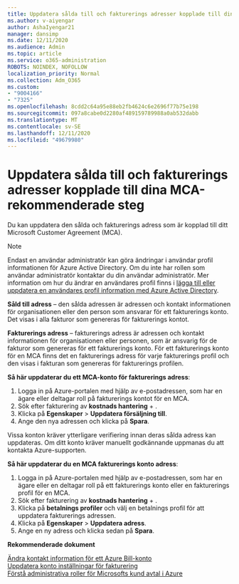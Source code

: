 ```yaml
---
title: Uppdatera sålda till och fakturerings adresser kopplade till dina MCA-rekommenderade steg
ms.author: v-aiyengar
author: AshaIyengar21
manager: dansimp
ms.date: 12/11/2020
ms.audience: Admin
ms.topic: article
ms.service: o365-administration
ROBOTS: NOINDEX, NOFOLLOW
localization_priority: Normal
ms.collection: Adm_O365
ms.custom:
- "9004166"
- "7325"
ms.openlocfilehash: 8cdd2c64a95e88eb2fb4624c6e2696f77b75e198
ms.sourcegitcommit: 097a8cabe0d2280af489159789988a0ab532dabb
ms.translationtype: MT
ms.contentlocale: sv-SE
ms.lasthandoff: 12/11/2020
ms.locfileid: "49679980"
---
```

# <a name="update-sold-to-and-bill-to-address-associated-to-your-mca---recommended-steps"></a>Uppdatera sålda till och fakturerings adresser kopplade till dina MCA-rekommenderade steg

Du kan uppdatera den sålda och fakturerings adress som är kopplad till ditt Microsoft Customer Agreement (MCA). 

> [!NOTE]
> Endast en användar administratör kan göra ändringar i användar profil informationen för Azure Active Directory. Om du inte har rollen som användar administratör kontaktar du din användar administratör. Mer information om hur du ändrar en användares profil finns i [lägga till eller uppdatera en användares profil information med Azure Active Directory](https://docs.microsoft.com/azure/active-directory/fundamentals/active-directory-users-profile-azure-portal).

**Såld till adress** – den sålda adressen är adressen och kontakt informationen för organisationen eller den person som ansvarar för ett fakturerings konto. Det visas i alla fakturor som genereras för fakturerings kontot.

**Fakturerings adress** – fakturerings adress är adressen och kontakt informationen för organisationen eller personen, som är ansvarig för de fakturor som genereras för ett fakturerings konto. För ett fakturerings konto för en MCA finns det en fakturerings adress för varje fakturerings profil och den visas i fakturan som genereras för fakturerings profilen.

**Så här uppdaterar du ett MCA-konto för fakturerings adress**:

1. Logga in på Azure-portalen med hjälp av e-postadressen, som har en ägare eller deltagar roll på fakturerings kontot för en MCA.
1. Sök efter fakturering av **kostnads hantering**  +  .
1. Klicka på **Egenskaper**  >  **Uppdatera försäljning till**.
1. Ange den nya adressen och klicka på **Spara**.

Vissa konton kräver ytterligare verifiering innan deras sålda adress kan uppdateras. Om ditt konto kräver manuellt godkännande uppmanas du att kontakta Azure-supporten.

**Så här uppdaterar du en MCA fakturerings konto adress**: 

1. Logga in på Azure-portalen med hjälp av e-postadressen, som har en ägare eller en deltagar roll på ett fakturerings konto eller en fakturerings profil för en MCA.
1. Sök efter fakturering av **kostnads hantering**  +  .
1. Klicka på **betalnings profiler** och välj en betalnings profil för att uppdatera fakturerings adressen.
1. Klicka på **Egenskaper**  >  **Uppdatera adress**.
1. Ange en ny adress och klicka sedan på **Spara**.

**Rekommenderade dokument**

[Ändra kontakt information för ett Azure Bill-konto](https://docs.microsoft.com/azure/cost-management-billing/manage/change-azure-account-profile)   
[Uppdatera konto inställningar för fakturering](https://docs.microsoft.com/microsoft-store/update-microsoft-store-for-business-account-settings)  
[Förstå administrativa roller för Microsofts kund avtal i Azure](https://docs.microsoft.com/azure/cost-management-billing/manage/understand-mca-roles)